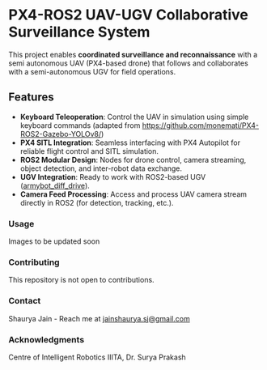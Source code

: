 # PX4-ROS2 UAV-UGV Collaborative Surveillance System

This project enables **coordinated surveillance and reconnaissance** with a semi autonomous UAV (PX4-based drone) that follows and collaborates with a semi-autonomous UGV for field operations.

## Features

- **Keyboard Teleoperation**: Control the UAV in simulation using simple keyboard commands (adapted from https://github.com/monemati/PX4-ROS2-Gazebo-YOLOv8/)
- **PX4 SITL Integration**: Seamless interfacing with PX4 Autopilot for reliable flight control and SITL simulation.
- **ROS2 Modular Design**: Nodes for drone control, camera streaming, object detection, and inter-robot data exchange.
- **UGV Integration**: Ready to work with ROS2-based UGV ([armybot_diff_drive](https://github.com/ShauryaJain03/armybot_diff_drive)).
- **Camera Feed Processing**: Access and process UAV camera stream directly in ROS2 (for detection, tracking, etc.).

### Usage

Images to be updated soon

<!-- Contributing -->
### Contributing

This repository is not open to contributions.

<!-- CONTACT -->
### Contact

Shaurya Jain - Reach me at jainshaurya.sj@gmail.com

<!-- ACKNOWLEDGMENTS -->
### Acknowledgments

Centre of Intelligent Robotics IIITA, Dr. Surya Prakash

